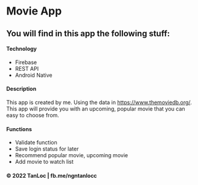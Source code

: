# Movie App

## You will find in this app the following stuff:
#### Technology
* Firebase
* REST API
* Android Native

#### Description
This app is created by me. Using the data in https://www.themoviedb.org/.
This app will provide you with an upcoming, popular movie that you can easy to choose from.

#### Functions
* Validate function
* Save login status for later
* Recommend popular movie, upcoming movie
* Add movie to watch list

#### © 2022 TanLoc | fb.me/ngntanlocc
